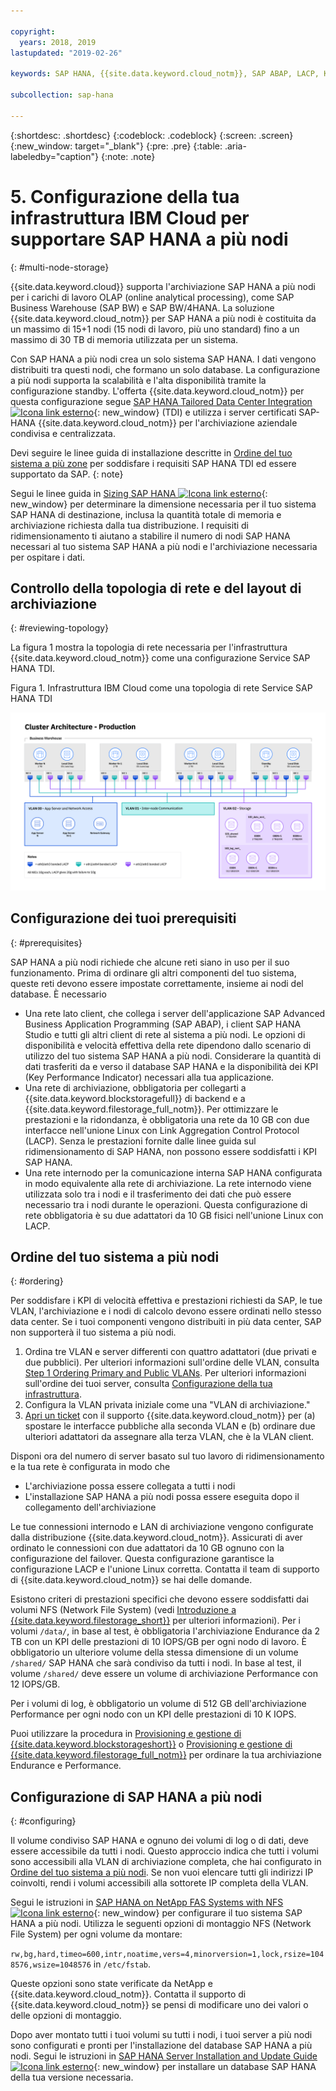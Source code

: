 ```yaml
---

copyright:
  years: 2018, 2019
lastupdated: "2019-02-26"

keywords: SAP HANA, {{site.data.keyword.cloud_notm}}, SAP ABAP, LACP, KPIs,VLANs

subcollection: sap-hana

---
```


{:shortdesc: .shortdesc}
{:codeblock: .codeblock}
{:screen: .screen}
{:new_window: target="_blank"}
{:pre: .pre}
{:table: .aria-labeledby="caption"}
{:note: .note}

# 5. Configurazione della tua infrastruttura IBM Cloud per supportare SAP HANA a più nodi
{: #multi-node-storage}

{{site.data.keyword.cloud}} supporta l'archiviazione SAP HANA a più nodi per i carichi di lavoro OLAP (online analytical processing), come SAP Business Warehouse (SAP BW) e SAP BW/4HANA. La soluzione {{site.data.keyword.cloud_notm}} per SAP HANA a più nodi è costituita da un massimo di 15+1 nodi (15 nodi di lavoro, più uno standard) fino a un massimo di 30 TB di memoria utilizzata per un sistema.

Con SAP HANA a più nodi crea un solo sistema SAP HANA. I dati vengono distribuiti tra questi nodi, che formano un solo database. La configurazione a più nodi supporta la scalabilità e l'alta disponibilità tramite la configurazione standby. L'offerta {{site.data.keyword.cloud_notm}} per questa configurazione segue [SAP HANA Tailored Data Center Integration ![Icona link esterno](../../icons/launch-glyph.svg "Icona link esterno")](https://blogs.saphana.com/2015/02/18/sap-hana-tailored-data-center-integration-tdi-overview/){: new_window} (TDI) e utilizza i server certificati SAP-HANA {{site.data.keyword.cloud_notm}} per l'archiviazione aziendale condivisa e centralizzata.

Devi seguire le linee guida di installazione descritte in [Ordine del tuo sistema a più zone](#ordering) per soddisfare i requisiti SAP HANA TDI ed essere supportato da SAP.
{: note}

Segui le linee guida in [Sizing SAP HANA ![Icona link esterno](../../icons/launch-glyph.svg "Icona link esterno")](https://help.sap.com/viewer/eb3777d5495d46c5b2fa773206bbfb46/2.0.00/en-US/d4a122a7bb57101493e3f5ca08e6b039.html){: new_window} per determinare la dimensione necessaria per il tuo sistema SAP HANA di destinazione, inclusa la quantità totale di memoria e archiviazione richiesta dalla tua distribuzione. I requisiti di ridimensionamento ti aiutano a stabilire il numero di nodi SAP HANA necessari al tuo sistema SAP HANA a più nodi e l'archiviazione necessaria per ospitare i dati.

## Controllo della topologia di rete e del layout di archiviazione
{: #reviewing-topology}

La figura 1 mostra la topologia di rete necessaria per l'infrastruttura {{site.data.keyword.cloud_notm}} come una configurazione Service SAP HANA TDI.

Figura 1. Infrastruttura IBM Cloud come una topologia di rete Service SAP HANA TDI

![Figura 1. Infrastruttura IBM Cloud come una topologia di rete Service SAP HANA TDI](/images/SAP-BW.png "Infrastruttura IBM Cloud come una topologia di rete Service SAP HANA TDI")

## Configurazione dei tuoi prerequisiti
{: #prerequisites}

SAP HANA a più nodi richiede che alcune reti siano in uso per il suo funzionamento. Prima di ordinare gli altri componenti del tuo sistema, queste reti devono essere impostate correttamente, insieme ai nodi del database. È necessario
* Una rete lato client, che collega i server dell'applicazione SAP Advanced Business Application Programming (SAP ABAP), i client SAP HANA Studio e tutti gli altri client di rete al sistema a più nodi. Le opzioni di disponibilità e velocità effettiva della rete dipendono dallo scenario di utilizzo del tuo sistema SAP HANA a più nodi. Considerare la quantità di dati trasferiti da e verso il database SAP HANA e la disponibilità dei KPI (Key Performance Indicator) necessari alla tua applicazione.
* Una rete di archiviazione, obbligatoria per collegarti a {{site.data.keyword.blockstoragefull}} di backend e a {{site.data.keyword.filestorage_full_notm}}. Per ottimizzare le prestazioni e la ridondanza, è obbligatoria una rete da 10 GB con due interfacce nell'unione Linux con Link Aggregation Control Protocol (LACP). Senza le prestazioni fornite dalle linee guida sul ridimensionamento di SAP HANA, non possono essere soddisfatti i KPI SAP HANA.
* Una rete internodo per la comunicazione interna SAP HANA configurata in modo equivalente alla rete di archiviazione. La rete internodo viene utilizzata solo tra i nodi e il trasferimento dei dati che può essere necessario tra i nodi durante le operazioni. Questa configurazione di rete obbligatoria è su due adattatori da 10 GB fisici nell'unione Linux con LACP.

## Ordine del tuo sistema a più nodi
{: #ordering}

Per soddisfare i KPI di velocità effettiva e prestazioni richiesti da SAP, le tue VLAN, l'archiviazione e i nodi di calcolo devono essere ordinati nello stesso data center. Se i tuoi componenti vengono distribuiti in più data center, SAP non supporterà il tuo sistema a più nodi.

1. Ordina tre VLAN e server differenti con quattro adattatori (due privati e due pubblici). Per ulteriori informazioni sull'ordine delle VLAN, consulta [Step 1 Ordering Primary and Public VLANs](/docs/infrastructure/virtualization?topic=Virtualization-advanced-single-site-vmware-reference-architecture#step-1-ordering-primary-public-and-private-vlans). Per ulteriori informazioni sull'ordine dei tuoi server, consulta [Configurazione della tua infrastruttura](/docs/infrastructure/sap-hana?topic=sap-hana-set_up_infrastructure#set_up_infrastructure#set_up_infrastructure).
2. Configura la VLAN privata iniziale come una "VLAN di archiviazione."
3. [Apri un ticket](/docs/get-support?topic=get-support-open-case#open-case) con il supporto {{site.data.keyword.cloud_notm}} per (a) spostare le interfacce pubbliche alla seconda VLAN e (b) ordinare due ulteriori adattatori da assegnare alla terza VLAN, che è la VLAN client.

Disponi ora del numero di server basato sul tuo lavoro di ridimensionamento e la tua rete è configurata in modo che
* L'archiviazione possa essere collegata a tutti i nodi
* L'installazione SAP HANA a più nodi possa essere eseguita dopo il collegamento dell'archiviazione

Le tue connessioni internodo e LAN di archiviazione vengono configurate dalla distribuzione {{site.data.keyword.cloud_notm}}. Assicurati di aver ordinato le connessioni con due adattatori da 10 GB ognuno con la configurazione del failover. Questa configurazione garantisce la configurazione LACP e l'unione Linux corretta. Contatta il team di supporto di {{site.data.keyword.cloud_notm}} se hai delle domande.

Esistono criteri di prestazioni specifici che devono essere soddisfatti dai volumi NFS (Network File System) (vedi [Introduzione a {{site.data.keyword.filestorage_short}}](/docs/infrastructure/FileStorage?topic=FileStorage-getting-started#getting-started) per ulteriori informazioni). Per i volumi `/data/`, in base al test, è obbligatoria l'archiviazione Endurance da 2 TB con un KPI delle prestazioni di 10 IOPS/GB per ogni nodo di lavoro. È obbligatorio un ulteriore volume della stessa dimensione di un volume `/shared/` SAP HANA che sarà condiviso da tutti i nodi. In base al test, il volume `/shared/` deve essere un volume di archiviazione Performance con 12 IOPS/GB.

Per i volumi di log, è obbligatorio un volume di 512 GB dell'archiviazione Performance per ogni nodo con un KPI delle prestazioni di 10 K IOPS.

Puoi utilizzare la procedura in [Provisioning e gestione di {{site.data.keyword.blockstorageshort}}](/docs/infrastructure/BlockStorage?topic=BlockStorage-getting-started#getting-started) o [Provisioning e gestione di {{site.data.keyword.filestorage_full_notm}}](/docs/infrastructure/FileStorage?topic=FileStorage-orderingConsole#orderingConsole) per ordinare la tua archiviazione Endurance e Performance.

## Configurazione di SAP HANA a più nodi
{: #configuring}

Il volume condiviso SAP HANA e ognuno dei volumi di log o di dati, deve essere accessibile da tutti i nodi. Questo approccio indica che tutti i volumi sono accessibili alla VLAN di archiviazione completa, che hai configurato in [Ordine del tuo sistema a più nodi](#ordering). Se non vuoi elencare tutti gli indirizzi IP coinvolti, rendi i volumi accessibili alla sottorete IP completa della VLAN.

Segui le istruzioni in [SAP HANA on NetApp FAS Systems with NFS ![Icona link esterno](../../icons/launch-glyph.svg "Icona link esterno")](https://www.netapp.com/us/media/tr-4290.pdf){: new_window} per configurare il tuo sistema SAP HANA a più nodi. Utilizza le seguenti opzioni di montaggio NFS (Network File System) per ogni volume da montare:

`rw,bg,hard,timeo=600,intr,noatime,vers=4,minorversion=1,lock,rsize=1048576,wsize=1048576` in `/etc/fstab`.

Queste opzioni sono state verificate da NetApp e {{site.data.keyword.cloud_notm}}. Contatta il supporto di {{site.data.keyword.cloud_notm}} se pensi di modificare uno dei valori o delle opzioni di montaggio.

Dopo aver montato tutti i tuoi volumi su tutti i nodi, i tuoi server a più nodi sono configurati e pronti per l'installazione del database SAP HANA a più nodi. Segui le istruzioni in [SAP HANA Server Installation and Update Guide ![Icona link esterno](../../icons/launch-glyph.svg "Icona link esterno")](https://help.sap.com/viewer/2c1988d620e04368aa4103bf26f17727/2.0.03/en-US){: new_window} per installare un database SAP HANA della tua versione necessaria.
